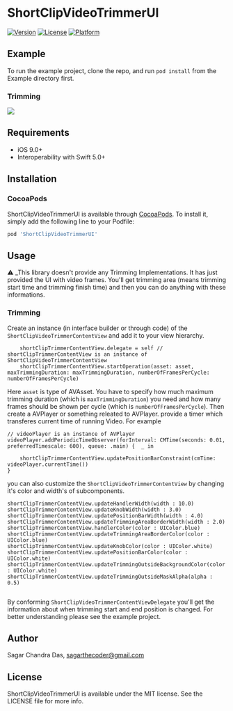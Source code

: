 # ShortClipVideoTrimmerUI

[![Version](https://img.shields.io/cocoapods/v/ShortClipVideoTrimmerUI.svg?style=flat)](https://cocoapods.org/pods/ShortClipVideoTrimmerUI)
[![License](https://img.shields.io/cocoapods/l/ShortClipVideoTrimmerUI.svg?style=flat)](https://cocoapods.org/pods/ShortClipVideoTrimmerUI)
[![Platform](https://img.shields.io/cocoapods/p/ShortClipVideoTrimmerUI.svg?style=flat)](https://cocoapods.org/pods/ShortClipVideoTrimmerUI)

## Example

To run the example project, clone the repo, and run `pod install` from the Example directory first.
### Trimming

![](https://media.giphy.com/media/s3byxJiY06oqz9ytG1/giphy.gif)

## Requirements

- iOS 9.0+
- Interoperability with Swift 5.0+

## Installation
### CocoaPods

ShortClipVideoTrimmerUI is available through [CocoaPods](https://cocoapods.org). To install
it, simply add the following line to your Podfile:

```ruby
pod 'ShortClipVideoTrimmerUI'
```
## Usage

:warning: _This library doesn't provide any Trimming Implementations. It has just provided the UI with video frames. You'll get trimming area (means trimming start time and trimming finish time) and then you can do anything with these informations.

### Trimming

Create an instance  (in interface builder or through code) of the `ShortClipVideoTrimmerContentView` and add it to your view hierarchy.
```
    shortClipTrimmerContentView.delegate = self // shortClipTrimmerContentView is an instance of ShortClipVideoTrimmerContentView
    shortClipTrimmerContentView.startOperation(asset: asset, maxTrimmingDuration: maxTrimmingDuration, numberOfFramesPerCycle: numberOfFramesPerCycle)
```
Here `asset` is type of AVAsset. You have to specify how much maximum trimming duration (which is `maxTrimmingDuration`) you need and how many frames should be shown per cycle (which is `numberOfFramesPerCycle`).
Then create a AVPlayer or something releated to AVPlayer. provide a timer which transferes current time of running Video. For example
```
// videoPlayer is an instance of AVPlayer
videoPlayer.addPeriodicTimeObserver(forInterval: CMTime(seconds: 0.01, preferredTimescale: 600), queue: .main) {  _ in
    
    shortClipTrimmerContentView.updatePositionBarConstraint(cmTime: videoPlayer.currentTime())
}
```
you can also customize the `ShortClipVideoTrimmerContentView` by changing it's color and width's of subcomponents.

```
shortClipTrimmerContentView.updateHandlerWidth(width : 10.0)
shortClipTrimmerContentView.updateKnobWidth(width : 3.0)
shortClipTrimmerContentView.updatePositionBarWidth(width : 4.0)
shortClipTrimmerContentView.updateTrimmingAreaBorderWidth(width : 2.0)
shortClipTrimmerContentView.handlerColor(color : UIColor.blue)
shortClipTrimmerContentView.updateTrimmingAreaBorderColor(color : UIColor.blue)
shortClipTrimmerContentView.updateKnobColor(color : UIColor.white)
shortClipTrimmerContentView.updatePositionBarColor(color : UIColor.white)
shortClipTrimmerContentView.updateTrimmingOutsideBackgroundColor(color : UIColor.white)
shortClipTrimmerContentView.updateTrimmingOutsideMaskAlpha(alpha : 0.5)   
    
```

By conforming `ShortClipVideoTrimmerContentViewDelegate` you'll get the information about when trimming start and end position is changed. For better understanding please see the example project.

## Author

Sagar Chandra Das, sagarthecoder@gmail.com

## License

ShortClipVideoTrimmerUI is available under the MIT license. See the LICENSE file for more info.
